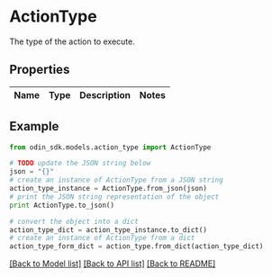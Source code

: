 # ActionType

The type of the action to execute.

## Properties

Name | Type | Description | Notes
------------ | ------------- | ------------- | -------------

## Example

```python
from odin_sdk.models.action_type import ActionType

# TODO update the JSON string below
json = "{}"
# create an instance of ActionType from a JSON string
action_type_instance = ActionType.from_json(json)
# print the JSON string representation of the object
print ActionType.to_json()

# convert the object into a dict
action_type_dict = action_type_instance.to_dict()
# create an instance of ActionType from a dict
action_type_form_dict = action_type.from_dict(action_type_dict)
```
[[Back to Model list]](../README.md#documentation-for-models) [[Back to API list]](../README.md#documentation-for-api-endpoints) [[Back to README]](../README.md)


